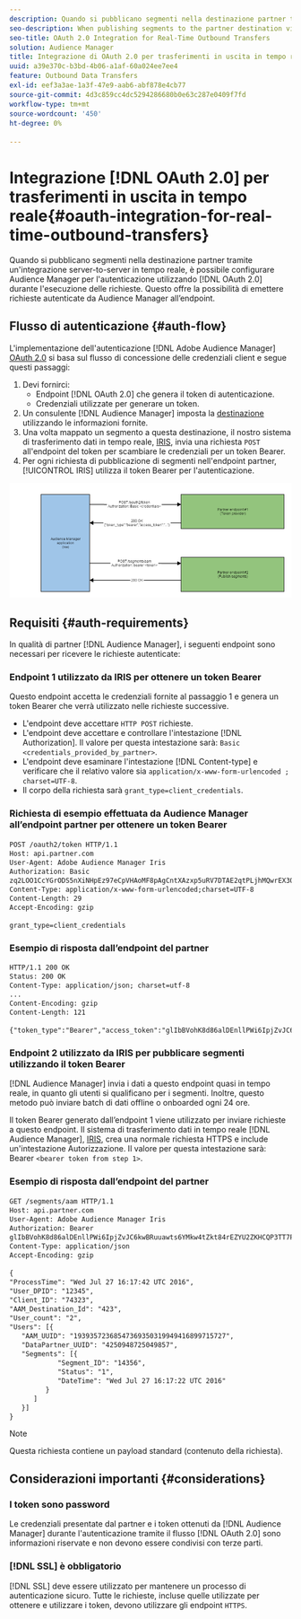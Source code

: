```yaml
---
description: Quando si pubblicano segmenti nella destinazione partner tramite un’integrazione server-to-server in tempo reale, è possibile configurare Audience Manager per l’autenticazione utilizzando OAuth 2.0 quando si effettuano le richieste. Questo offre la possibilità di emettere richieste autenticate da Audience Manager all’endpoint.
seo-description: When publishing segments to the partner destination via a realtime server-to-server integration, Audience Manager can be set up to authenticate using OAuth 2.0 when making the requests. This presents the ability to issue authenticated requests from Audience Manager to your endpoint.
seo-title: OAuth 2.0 Integration for Real-Time Outbound Transfers
solution: Audience Manager
title: Integrazione di OAuth 2.0 per trasferimenti in uscita in tempo reale
uuid: a39e370c-b3bd-4b06-a1af-60a024ee7ee4
feature: Outbound Data Transfers
exl-id: eef3a3ae-1a3f-47e9-aab6-abf878e4cb77
source-git-commit: 4d3c859cc4dc5294286680b0e63c287e0409f7fd
workflow-type: tm+mt
source-wordcount: '450'
ht-degree: 0%

---
```


# Integrazione [!DNL OAuth 2.0] per trasferimenti in uscita in tempo reale{#oauth-integration-for-real-time-outbound-transfers}

Quando si pubblicano segmenti nella destinazione partner tramite un&#39;integrazione server-to-server in tempo reale, è possibile configurare Audience Manager per l&#39;autenticazione utilizzando [!DNL OAuth 2.0] durante l&#39;esecuzione delle richieste. Questo offre la possibilità di emettere richieste autenticate da Audience Manager all’endpoint.

## Flusso di autenticazione {#auth-flow}

L&#39;implementazione dell&#39;autenticazione [!DNL Adobe Audience Manager] [OAuth 2.0](https://tools.ietf.org/html/rfc6749#section-4.4) si basa sul flusso di concessione delle credenziali client e segue questi passaggi:

1. Devi fornirci:
   * Endpoint [!DNL OAuth 2.0] che genera il token di autenticazione.
   * Credenziali utilizzate per generare un token.
1. Un consulente [!DNL Audience Manager] imposta la [destinazione](../../../features/destinations/destinations.md) utilizzando le informazioni fornite.
1. Una volta mappato un segmento a questa destinazione, il nostro sistema di trasferimento dati in tempo reale, [IRIS](../../../reference/system-components/components-data-action.md#iris), invia una richiesta `POST` all&#39;endpoint del token per scambiare le credenziali per un token Bearer.
1. Per ogni richiesta di pubblicazione di segmenti nell&#39;endpoint partner, [!UICONTROL IRIS] utilizza il token Bearer per l&#39;autenticazione.

![](assets/oauth2-iris.png)

## Requisiti {#auth-requirements}

In qualità di partner [!DNL Audience Manager], i seguenti endpoint sono necessari per ricevere le richieste autenticate:

### Endpoint 1 utilizzato da IRIS per ottenere un token Bearer

Questo endpoint accetta le credenziali fornite al passaggio 1 e genera un token Bearer che verrà utilizzato nelle richieste successive.

* L&#39;endpoint deve accettare `HTTP POST` richieste.
* L&#39;endpoint deve accettare e controllare l&#39;intestazione [!DNL Authorization]. Il valore per questa intestazione sarà: `Basic <credentials_provided_by_partner>`.
* L&#39;endpoint deve esaminare l&#39;intestazione [!DNL Content-type] e verificare che il relativo valore sia `application/x-www-form-urlencoded ; charset=UTF-8`.
* Il corpo della richiesta sarà `grant_type=client_credentials`.

### Richiesta di esempio effettuata da Audience Manager all’endpoint partner per ottenere un token Bearer

```
POST /oauth2/token HTTP/1.1
Host: api.partner.com
User-Agent: Adobe Audience Manager Iris
Authorization: Basic zq2LOO1CcYGrODS5nXiNHpEz97eCpVHAoMF8pAgCntXAzxp5uRV7DTAE2qtPLjhMQwrEX3O6MHV4S
Content-Type: application/x-www-form-urlencoded;charset=UTF-8
Content-Length: 29
Accept-Encoding: gzip
  
grant_type=client_credentials
```

### Esempio di risposta dall’endpoint del partner

```
HTTP/1.1 200 OK
Status: 200 OK
Content-Type: application/json; charset=utf-8
...
Content-Encoding: gzip
Content-Length: 121
  
{"token_type":"Bearer","access_token":"glIbBVohK8d86alDEnllPWi6IpjZvJC6kwBRuuawts6YMkw4tZkt84rEZYU2ZKHCQP3TT7PnzCQPI0yY"}
```

### Endpoint 2 utilizzato da IRIS per pubblicare segmenti utilizzando il token Bearer

[!DNL Audience Manager] invia i dati a questo endpoint quasi in tempo reale, in quanto gli utenti si qualificano per i segmenti. Inoltre, questo metodo può inviare batch di dati offline o onboarded ogni 24 ore.

Il token Bearer generato dall’endpoint 1 viene utilizzato per inviare richieste a questo endpoint. Il sistema di trasferimento dati in tempo reale [!DNL Audience Manager], [IRIS](../../../reference/system-components/components-data-action.md#iris), crea una normale richiesta HTTPS e include un&#39;intestazione Autorizzazione. Il valore per questa intestazione sarà: Bearer `<bearer token from step 1>`.

### Esempio di risposta dall’endpoint del partner

```
GET /segments/aam HTTP/1.1
Host: api.partner.com
User-Agent: Adobe Audience Manager Iris
Authorization: Bearer glIbBVohK8d86alDEnllPWi6IpjZvJC6kwBRuuawts6YMkw4tZkt84rEZYU2ZKHCQP3TT7PnzCQPI0yY
Content-Type: application/json
Accept-Encoding: gzip
   
{
"ProcessTime": "Wed Jul 27 16:17:42 UTC 2016",
"User_DPID": "12345",
"Client_ID": "74323",
"AAM_Destination_Id": "423",
"User_count": "2",
"Users": [{
   "AAM_UUID": "19393572368547369350319949416899715727",
   "DataPartner_UUID": "4250948725049857",
   "Segments": [{
            "Segment_ID": "14356",
            "Status": "1",
            "DateTime": "Wed Jul 27 16:17:22 UTC 2016"
         }
      ]
   }]
}
```

>[!NOTE]
>
>Questa richiesta contiene un payload standard (contenuto della richiesta).

## Considerazioni importanti {#considerations}

### I token sono password

Le credenziali presentate dal partner e i token ottenuti da [!DNL Audience Manager] durante l&#39;autenticazione tramite il flusso [!DNL OAuth 2.0] sono informazioni riservate e non devono essere condivisi con terze parti.

### [!DNL SSL] è obbligatorio

[!DNL SSL] deve essere utilizzato per mantenere un processo di autenticazione sicuro. Tutte le richieste, incluse quelle utilizzate per ottenere e utilizzare i token, devono utilizzare gli endpoint `HTTPS`.
